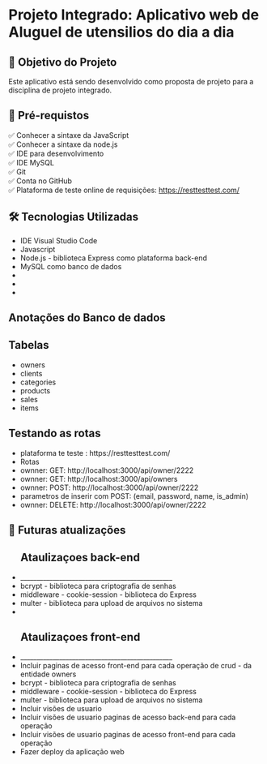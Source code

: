 <h1>Projeto Integrado: Aplicativo web de Aluguel de utensilios do dia a dia</h1>

<h2>🎯 Objetivo do Projeto</h2>

<p>Este aplicativo está sendo desenvolvido como proposta de projeto para a disciplina de projeto integrado.<br>

<h2>
🛑 Pré-requistos
</h2>

✅ Conhecer a sintaxe da JavaScript<br>
✅ Conhecer a sintaxe da node.js<br>
✅ IDE para desenvolvimento<br>
✅ IDE MySQL<br>
✅ Git<br>
✅ Conta no GitHub<br>
✅ Plataforma de teste online de requisições: https://resttesttest.com/ <br>


<h2>🛠 Tecnologias Utilizadas</h2>

<ul>
    <li>IDE Visual Studio Code</li>
    <li>Javascript </li>
    <li>Node.js - biblioteca Express como plataforma back-end</li>
    <li>MySQL como banco de dados</li>
    <li></li>
    <li></li>
    <li></li>
</ul>


<h2>Anotações do Banco de dados</h2>

<h2><strong>Tabelas</strong></h2>
<ul>
    <li>owners</li>
    <li>clients </li>
    <li>categories</li>
    <li>products</li>
    <li>sales</li>
    <li>items</li>   
</ul>

<h2><strong> Testando as rotas</strong></h2>
<ul>
    <li>
    plataforma te teste :  https://resttesttest.com/ 
    </li>
    <li>Rotas</li>
    <li>ownner: GET: http://localhost:3000/api/owner/2222</li>
    <li>ownner: GET: http://localhost:3000/api/owners</li>
    <li>ownner: POST: http://localhost:3000/api/owner/2222</li>
    <li>             parametros de inserir com POST: (email, password, name, is_admin) </li>       
    <li>ownner: DELETE: http://localhost:3000/api/owner/2222</li>
</ul>

<h2>
🛑 Futuras atualizações
</h2>

<ul>
    <h2><strong>Ataulizaçoes back-end</strong></h2>
    <li>_______________________________________________</li>
    <li>bcrypt - biblioteca para criptografia de senhas</li>
    <li>middleware - cookie-session - biblioteca do Express</li>
    <li>multer - biblioteca para upload de arquivos no sistema</li>
    <li></li>
    <h2><strong>Ataulizaçoes front-end</strong></h2>
    <li>_______________________________________________</li>
    <li>Incluir paginas de acesso front-end para cada operação de crud - da entidade owners</li>       
    <li>bcrypt - biblioteca para criptografia de senhas</li>
    <li>middleware - cookie-session - biblioteca do Express</li>
    <li>multer - biblioteca para upload de arquivos no sistema</li>
    <li>Incluir visões de usuario</li>
    <li>Incluir visões de usuario paginas de acesso back-end para cada operação</li>
    <li>Incluir visões de usuario paginas de acesso front-end para cada operação</li>
    <li>Fazer deploy da aplicação web</li>
</ul>




